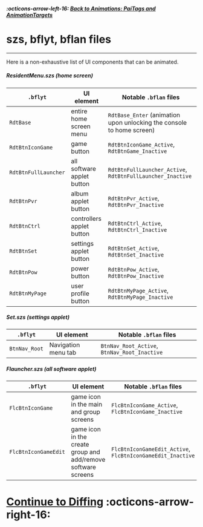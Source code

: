 ##### :octicons-arrow-left-16: [Back to Animations: PaiTags and AnimationTargets](./paitags-and-targets.md)

# szs, bflyt, bflan files
---

Here is a non-exhaustive list of UI components that can be animated.

##### ResidentMenu.szs (home screen)

| `.bflyt`             | UI element                 | Notable `.bflan` files                                                |
|----------------------|----------------------------|-----------------------------------------------------------------------|
| `RdtBase`            | entire home screen menu    | `RdtBase_Enter` (animation upon unlocking the console to home screen) |
| `RdtBtnIconGame`     | game button                | `RdtBtnIconGame_Active`, `RdtBtnGame_Inactive`                        |
| `RdtBtnFullLauncher` | all software applet button | `RdtBtnFullLauncher_Active`, `RdtBtnFullLauncher_Inactive`            |
| `RdtBtnPvr`          | album applet button        | `RdtBtnPvr_Active`, `RdtBtnPvr_Inactive`                              |
| `RdtBtnCtrl`         | controllers applet button  | `RdtBtnCtrl_Active`, `RdtBtnCtrl_Inactive`                            |
| `RdtBtnSet`          | settings applet button     | `RdtBtnSet_Active`, `RdtBtnSet_Inactive`                              |
| `RdtBtnPow`          | power button               | `RdtBtnPow_Active`, `RdtBtnPow_Inactive`                              |
| `RdtBtnMyPage`       | user profile button        | `RdtBtnMyPage_Active`, `RdtBtnMyPage_Inactive`                        |

##### Set.szs (settings applet)

| `.bflyt`      | UI element          | Notable `.bflan` files                       |
|---------------|---------------------|----------------------------------------------|
| `BtnNav_Root` | Navigation menu tab | `BtnNav_Root_Active`, `BtnNav_Root_Inactive` |

##### Flauncher.szs (all software applet)

| `.bflyt`             | UI element                                                    | Notable `.bflan` files                                     |
|----------------------|---------------------------------------------------------------|------------------------------------------------------------|
| `FlcBtnIconGame`     | game icon in the main and group screens                       | `FlcBtnIconGame_Active`, `FlcBtnIconGame_Inactive`         |
| `FlcBtnIconGameEdit` | game icon in the create group and add/remove software screens | `FlcBtnIconGameEdit_Active`, `FlcBtnIconGameEdit_Inactive` |

# [Continue to Diffing](../diffpatch/index.md) :octicons-arrow-right-16: